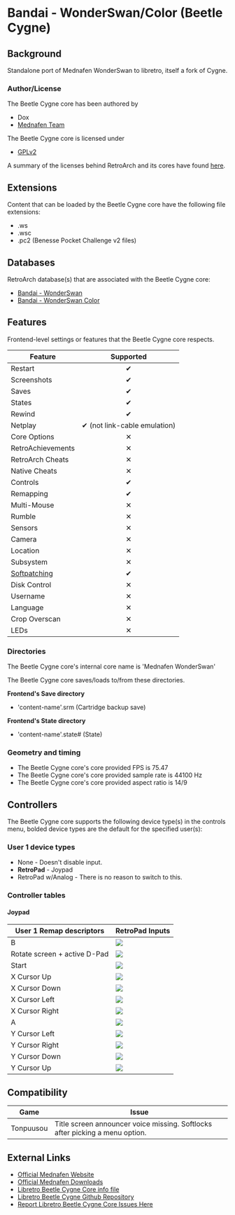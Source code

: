 # Bandai - WonderSwan/Color (Beetle Cygne)

## Background

Standalone port of Mednafen WonderSwan to libretro, itself a fork of Cygne. 

### Author/License

The Beetle Cygne core has been authored by

- Dox
- [Mednafen Team](https://mednafen.github.io/)

The Beetle Cygne core is licensed under

- [GPLv2](https://github.com/libretro/beetle-wswan-libretro/blob/master/COPYING)

A summary of the licenses behind RetroArch and its cores have found [here](https://docs.libretro.com/tech/licenses/).

## Extensions

Content that can be loaded by the Beetle Cygne core have the following file extensions:

- .ws
- .wsc
- .pc2 (Benesse Pocket Challenge v2 files)

## Databases

RetroArch database(s) that are associated with the Beetle Cygne core:

- [Bandai - WonderSwan](https://github.com/libretro/libretro-database/blob/master/rdb/Bandai%20-%20WonderSwan.rdb)
- [Bandai - WonderSwan Color](https://github.com/libretro/libretro-database/blob/master/rdb/Bandai%20-%20WonderSwan%20Color.rdb)

## Features

Frontend-level settings or features that the Beetle Cygne core respects.

| Feature           | Supported |
|-------------------|:---------:|
| Restart           | ✔         |
| Screenshots       | ✔         |
| Saves             | ✔         |
| States            | ✔         |
| Rewind            | ✔         |
| Netplay           | ✔ (not link-cable emulation)         |
| Core Options      | ✕         |
| RetroAchievements | ✕         |
| RetroArch Cheats  | ✕         |
| Native Cheats     | ✕         |
| Controls          | ✔         |
| Remapping         | ✔         |
| Multi-Mouse       | ✕         |
| Rumble            | ✕         |
| Sensors           | ✕         |
| Camera            | ✕         |
| Location          | ✕         |
| Subsystem         | ✕         |
| [Softpatching](https://docs.libretro.com/guides/softpatching/) | ✔         |
| Disk Control      | ✕         |
| Username          | ✕         |
| Language          | ✕         |
| Crop Overscan     | ✕         |
| LEDs              | ✕         |

### Directories

The Beetle Cygne core's internal core name is 'Mednafen WonderSwan'

The Beetle Cygne core saves/loads to/from these directories.

**Frontend's Save directory**

- 'content-name'.srm (Cartridge backup save)

**Frontend's State directory**

- 'content-name'.state# (State)

### Geometry and timing

- The Beetle Cygne core's core provided FPS is 75.47
- The Beetle Cygne core's core provided sample rate is 44100 Hz
- The Beetle Cygne core's core provided aspect ratio is 14/9

## Controllers

The Beetle Cygne core supports the following device type(s) in the controls menu, bolded device types are the default for the specified user(s):

### User 1 device types

- None - Doesn't disable input.
- **RetroPad** - Joypad
- RetroPad w/Analog - There is no reason to switch to this.

### Controller tables

#### Joypad

| User 1 Remap descriptors     | RetroPad Inputs                           |
|------------------------------|-------------------------------------------|
| B                            | ![](/image/retropad/retro_b.png)    |
| Rotate screen + active D-Pad | ![](/image/retropad/retro_select.png)     |
| Start                        | ![](/image/retropad/retro_start.png)      |
| X Cursor Up                  | ![](/image/retropad/retro_dpad_up.png)    |
| X Cursor Down                | ![](/image/retropad/retro_dpad_down.png)  |
| X Cursor Left                | ![](/image/retropad/retro_dpad_left.png)  |
| X Cursor Right               | ![](/image/retropad/retro_dpad_right.png) |
| A                            | ![](/image/retropad/retro_a.png)    |
| Y Cursor Left                | ![](/image/retropad/retro_l1.png)         |
| Y Cursor Right               | ![](/image/retropad/retro_r1.png)         |
| Y Cursor Down                | ![](/image/retropad/retro_l2.png)         |
| Y Cursor Up                  | ![](/image/retropad/retro_r2.png)         |

## Compatibility

| Game      | Issue                                                                        |
|-----------|------------------------------------------------------------------------------|
| Tonpuusou | Title screen announcer voice missing. Softlocks after picking a menu option. |

## External Links

- [Official Mednafen Website](https://mednafen.github.io/)
- [Official Mednafen Downloads](https://mednafen.github.io/releases/)
- [Libretro Beetle Cygne Core info file](https://github.com/libretro/libretro-super/blob/master/dist/info/mednafen_wswan_libretro.info)
- [Libretro Beetle Cygne Github Repository](https://github.com/libretro/beetle-wswan-libretro)
- [Report Libretro Beetle Cygne Core Issues Here](https://github.com/libretro/beetle-wswan-libretro/issues)
